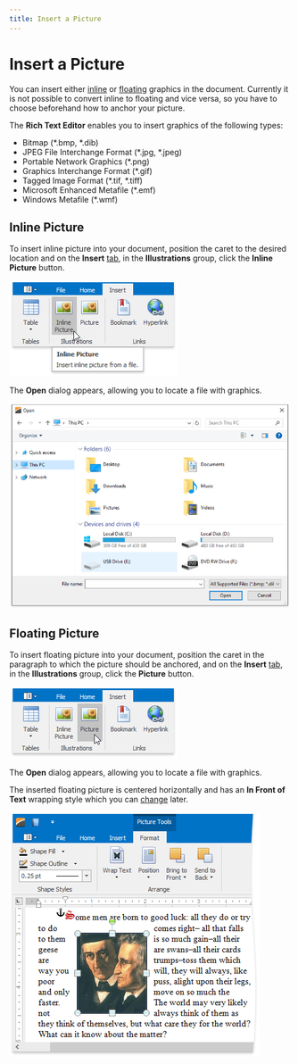```yaml
---
title: Insert a Picture
---
```

# Insert a Picture
You can insert either [inline](#inlinepicture) or [floating](#floatingpicture) graphics in the document. Currently it is not possible to convert inline to floating and vice versa, so you have to choose beforehand how to anchor your picture.

The **Rich Text Editor** enables you to insert graphics of the following types:
* Bitmap (*.bmp, *.dib)
* JPEG File Interchange Format (*.jpg, *.jpeg)
* Portable Network Graphics (*.png)
* Graphics Interchange Format (*.gif)
* Tagged Image Format (*.tif, *.tiff)
* Microsoft Enhanced Metafile (*.emf)
* Windows  Metafile (*.wmf)

## <a name="inlinepicture"/>Inline Picture
To insert inline picture into your document, position the caret to the desired location and on the **Insert** [ tab](../text-editor-ui/ribbon-interface.md), in the **Illustrations** group, click the **Inline Picture** button.

![RTEInsertInlinePict](../../../images/img121261.png)

The **Open** dialog appears, allowing you to locate a file with graphics.

![RTEInsertInlinePictDialog](../../../images/img121262.png)

## <a name="floatingpicture"/>Floating Picture
To insert floating picture into your document, position the caret in the paragraph to which the picture should be anchored, and on the **Insert** [ tab](../text-editor-ui/ribbon-interface.md), in the **Illustrations** group, click the **Picture** button.

![RTEInsertFloatingPict](../../../images/img121263.png)

The **Open** dialog appears, allowing you to locate a file with graphics.

The inserted floating picture is centered horizontally and has an **In Front of Text** wrapping style which you can [change](wrap-text-around-a-picture-or-text-box.md) later.

![RTEPictInserted](../../../images/img121264.png)